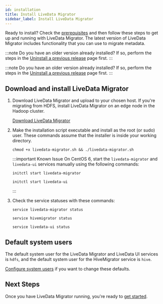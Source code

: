 ```yaml
---
id: installation
title: Install LiveData Migrator
sidebar_label: Install LiveData Migrator
---
```


Ready to install? Check the [prerequisites](./prereqs.md) and then follow these steps to get up and running with LiveData Migrator. The latest version of LiveData Migrator includes functionality that you can use to migrate metadata.

:::note
Do you have an older version already installed? If so, perform the steps in the [Uninstall a previous release](./uninstall.md) page first.
:::

:::note
Do you have an older version already installed? If so, perform the steps in the [Uninstall a previous release](./uninstall.md) page first.
:::

## Download and install LiveData Migrator

1. Download LiveData Migrator and upload to your chosen host. If you're migrating from HDFS, install LiveData Migrator on an edge node in the Hadoop cluster.

   <div class="download">
   <a href="https://www2.wandisco.com/ldm-trial">Download LiveData Migrator</a>
   </div>

1. Make the installation script executable and install as the root (or sudo) user. These commands assume that the installer is inside your working directory.

   ```text
   chmod +x livedata-migrator.sh && ./livedata-migrator.sh
   ```

   :::important Known Issue
   On CentOS 6, start the `livedata-migrator` and `livedata-ui` services manually using the following commands:

   ```text
   initctl start livedata-migrator
   ```

   ```text
   initctl start livedata-ui
   ```

   :::

1. Check the service statuses with these commands:

   ```text
   service livedata-migrator status
   ```

   ```text
   service hivemigrator status
   ```

   ```text
   service livedata-ui status
   ```

## Default system users

The default system user for the LiveData Migrator and LiveData UI services is `hdfs`, and the default system user for the HiveMigrator service is `hive`.

[Configure system users](./configure-system-users.md) if you want to change these defaults.


## Next Steps

Once you have LiveData Migrator running, you're ready to [get started](./get-started.md).
